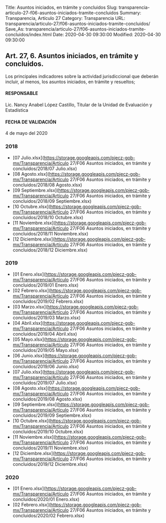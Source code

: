 Title: Asuntos iniciados, en trámite y concluidos
Slug: transparencia-articulo-27-f06-asuntos-iniciados-tramite-concluidos
Summary: Transparencia, Artículo 27
Category: Transparencia
URL: transparencia/articulo-27/f06-asuntos-iniciados-tramite-concluidos/
Save_As: transparencia/articulo-27/f06-asuntos-iniciados-tramite-concluidos/index.html
Date: 2020-04-30 09:30:00
Modified: 2020-04-30 09:30:00


## Art. 27, 6. Asuntos iniciados, en trámite y concluidos.

Los principales indicadores sobre la actividad jurisdiccional que deberán incluir, al menos, los asuntos iniciados, en trámite y resueltos;

#### RESPONSABLE

Lic. Nancy Anabel López Castillo, Titular de la Unidad de Evaluación y Estadística

#### FECHA DE VALIDACIÓN

4 de mayo del 2020


### 2018


* [07 Julio.xlsx](https://storage.googleapis.com/pjecz-gob-mx/Transparencia/Artículo 27/F06 Asuntos iniciados, en trámite y concluidos/2018/07 Julio.xlsx)
* [08 Agosto.xlsx](https://storage.googleapis.com/pjecz-gob-mx/Transparencia/Artículo 27/F06 Asuntos iniciados, en trámite y concluidos/2018/08 Agosto.xlsx)
* [09 Septiembre.xlsx](https://storage.googleapis.com/pjecz-gob-mx/Transparencia/Artículo 27/F06 Asuntos iniciados, en trámite y concluidos/2018/09 Septiembre.xlsx)
* [10 Octubre.xlsx](https://storage.googleapis.com/pjecz-gob-mx/Transparencia/Artículo 27/F06 Asuntos iniciados, en trámite y concluidos/2018/10 Octubre.xlsx)
* [11 Noviembre.xlsx](https://storage.googleapis.com/pjecz-gob-mx/Transparencia/Artículo 27/F06 Asuntos iniciados, en trámite y concluidos/2018/11 Noviembre.xlsx)
* [12 Diciembre.xlsx](https://storage.googleapis.com/pjecz-gob-mx/Transparencia/Artículo 27/F06 Asuntos iniciados, en trámite y concluidos/2018/12 Diciembre.xlsx)


### 2019


* [01 Enero.xlsx](https://storage.googleapis.com/pjecz-gob-mx/Transparencia/Artículo 27/F06 Asuntos iniciados, en trámite y concluidos/2019/01 Enero.xlsx)
* [02 Febrero.xlsx](https://storage.googleapis.com/pjecz-gob-mx/Transparencia/Artículo 27/F06 Asuntos iniciados, en trámite y concluidos/2019/02 Febrero.xlsx)
* [03 Marzo.xlsx](https://storage.googleapis.com/pjecz-gob-mx/Transparencia/Artículo 27/F06 Asuntos iniciados, en trámite y concluidos/2019/03 Marzo.xlsx)
* [04 Abril.xlsx](https://storage.googleapis.com/pjecz-gob-mx/Transparencia/Artículo 27/F06 Asuntos iniciados, en trámite y concluidos/2019/04 Abril.xlsx)
* [05 Mayo.xlsx](https://storage.googleapis.com/pjecz-gob-mx/Transparencia/Artículo 27/F06 Asuntos iniciados, en trámite y concluidos/2019/05 Mayo.xlsx)
* [06 Junio.xlsx](https://storage.googleapis.com/pjecz-gob-mx/Transparencia/Artículo 27/F06 Asuntos iniciados, en trámite y concluidos/2019/06 Junio.xlsx)
* [07 Julio.xlsx](https://storage.googleapis.com/pjecz-gob-mx/Transparencia/Artículo 27/F06 Asuntos iniciados, en trámite y concluidos/2019/07 Julio.xlsx)
* [08 Agosto.xlsx](https://storage.googleapis.com/pjecz-gob-mx/Transparencia/Artículo 27/F06 Asuntos iniciados, en trámite y concluidos/2019/08 Agosto.xlsx)
* [09 Septiembre.xlsx](https://storage.googleapis.com/pjecz-gob-mx/Transparencia/Artículo 27/F06 Asuntos iniciados, en trámite y concluidos/2019/09 Septiembre.xlsx)
* [10 Octubre.xlsx](https://storage.googleapis.com/pjecz-gob-mx/Transparencia/Artículo 27/F06 Asuntos iniciados, en trámite y concluidos/2019/10 Octubre.xlsx)
* [11 Noviembre.xlsx](https://storage.googleapis.com/pjecz-gob-mx/Transparencia/Artículo 27/F06 Asuntos iniciados, en trámite y concluidos/2019/11 Noviembre.xlsx)
* [12 Diciembre.xlsx](https://storage.googleapis.com/pjecz-gob-mx/Transparencia/Artículo 27/F06 Asuntos iniciados, en trámite y concluidos/2019/12 Diciembre.xlsx)


### 2020


* [01 Enero.xlsx](https://storage.googleapis.com/pjecz-gob-mx/Transparencia/Artículo 27/F06 Asuntos iniciados, en trámite y concluidos/2020/01 Enero.xlsx)
* [02 Febrero.xlsx](https://storage.googleapis.com/pjecz-gob-mx/Transparencia/Artículo 27/F06 Asuntos iniciados, en trámite y concluidos/2020/02 Febrero.xlsx)


